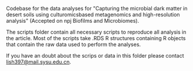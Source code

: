 Codebase for the data analyses for "Capturing the microbial dark matter in desert soils using culturomicsbased metagenomics and high-resolution analysis" (Accepted on npj Biofilms and Microbiomes).

The scripts folder contain all necessary scripts to reproduce all analysis in the article. Most of the scripts take .RDS R structures containing R objects that contain the raw data used to perform the analyses.

If you have an doubt about the scrips or data in this folder please contact lish397@mail.sysu.edu.cn.
